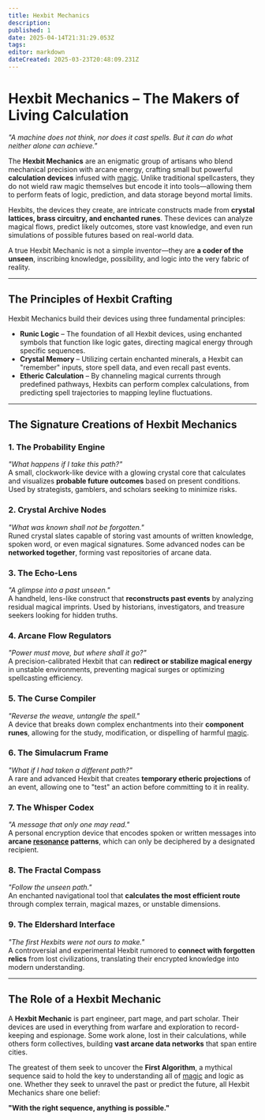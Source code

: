 ```yaml
---
title: Hexbit Mechanics
description: 
published: 1
date: 2025-04-14T21:31:29.053Z
tags: 
editor: markdown
dateCreated: 2025-03-23T20:48:09.231Z
---
```


# Hexbit Mechanics – The Makers of Living Calculation

*"A machine does not think, nor does it cast spells. But it can do what neither alone can achieve."*

The **Hexbit Mechanics** are an enigmatic group of artisans who blend mechanical precision with arcane energy, crafting small but powerful **calculation devices** infused with [magic](/structure/mechanic/magic.md). Unlike traditional spellcasters, they do not wield raw magic themselves but encode it into tools—allowing them to perform feats of logic, prediction, and data storage beyond mortal limits.

Hexbits, the devices they create, are intricate constructs made from **crystal lattices, brass circuitry, and enchanted runes**. These devices can analyze magical flows, predict likely outcomes, store vast knowledge, and even run simulations of possible futures based on real-world data.

A true Hexbit Mechanic is not a simple inventor—they are **a coder of the unseen**, inscribing knowledge, possibility, and logic into the very fabric of reality.

---

## The Principles of Hexbit Crafting

Hexbit Mechanics build their devices using three fundamental principles:

- **Runic Logic** – The foundation of all Hexbit devices, using enchanted symbols that function like logic gates, directing magical energy through specific sequences.
- **Crystal Memory** – Utilizing certain enchanted minerals, a Hexbit can "remember" inputs, store spell data, and even recall past events.
- **Etheric Calculation** – By channeling magical currents through predefined pathways, Hexbits can perform complex calculations, from predicting spell trajectories to mapping leyline fluctuations.

---

## The Signature Creations of Hexbit Mechanics

### **1. The Probability Engine**
*"What happens if I take this path?"*  
A small, clockwork-like device with a glowing crystal core that calculates and visualizes **probable future outcomes** based on present conditions. Used by strategists, gamblers, and scholars seeking to minimize risks.  

### **2. Crystal Archive Nodes**
*"What was known shall not be forgotten."*  
Runed crystal slates capable of storing vast amounts of written knowledge, spoken word, or even magical signatures. Some advanced nodes can be **networked together**, forming vast repositories of arcane data.  

### **3. The Echo-Lens**
*"A glimpse into a past unseen."*  
A handheld, lens-like construct that **reconstructs past events** by analyzing residual magical imprints. Used by historians, investigators, and treasure seekers looking for hidden truths.  

### **4. Arcane Flow Regulators**
*"Power must move, but where shall it go?"*  
A precision-calibrated Hexbit that can **redirect or stabilize magical energy** in unstable environments, preventing magical surges or optimizing spellcasting efficiency.  

### **5. The Curse Compiler**
*"Reverse the weave, untangle the spell."*  
A device that breaks down complex enchantments into their **component runes**, allowing for the study, modification, or dispelling of harmful [magic](/structure/mechanic/magic.md).  

### **6. The Simulacrum Frame**
*"What if I had taken a different path?"*  
A rare and advanced Hexbit that creates **temporary etheric projections** of an event, allowing one to "test" an action before committing to it in reality.  

### **7. The Whisper Codex**
*"A message that only one may read."*  
A personal encryption device that encodes spoken or written messages into **arcane [resonance](/structure/mechanic/resonance.md) patterns**, which can only be deciphered by a designated recipient.  

### **8. The Fractal Compass**
*"Follow the unseen path."*  
An enchanted navigational tool that **calculates the most efficient route** through complex terrain, magical mazes, or unstable dimensions.  

### **9. The Eldershard Interface**
*"The first Hexbits were not ours to make."*  
A controversial and experimental Hexbit rumored to **connect with forgotten relics** from lost civilizations, translating their encrypted knowledge into modern understanding.  

---

## The Role of a Hexbit Mechanic

A **Hexbit Mechanic** is part engineer, part mage, and part scholar. Their devices are used in everything from warfare and exploration to record-keeping and espionage. Some work alone, lost in their calculations, while others form collectives, building **vast arcane data networks** that span entire cities.

The greatest of them seek to uncover the **First Algorithm**, a mythical sequence said to hold the key to understanding all of [magic](/structure/mechanic/magic.md) and logic as one. Whether they seek to unravel the past or predict the future, all Hexbit Mechanics share one belief:

**"With the right sequence, anything is possible."**
